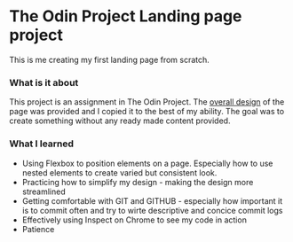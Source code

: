 # The Odin Project Landing page project

This is me creating my first landing page from scratch.

### What is it about

This project is an assignment in The Odin Project. The [overall design](https://cdn.statically.io/gh/TheOdinProject/curriculum/main/foundations/html_css/project/odin-project.png) of the page was provided and I copied it to the best of my ability. The goal was to create something without any ready made content provided.

### What I learned

- Using Flexbox to position elements on a page. Especially how to use nested elements to create varied but consistent look.
- Practicing how to simplify my design - making the design more streamlined
- Getting comfortable with GIT and GITHUB - especially how important it is to commit often and try to wirte descriptive and concice commit logs
- Effectively using Inspect on Chrome to see my code in action
- Patience
